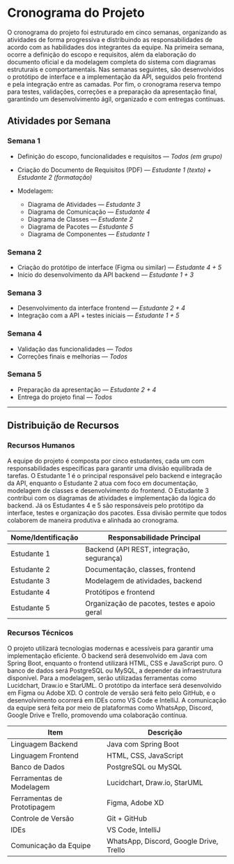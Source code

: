 # Cronograma do Projeto

O cronograma do projeto foi estruturado em cinco semanas, organizando as atividades de forma progressiva e distribuindo as responsabilidades de acordo com as habilidades dos integrantes da equipe. 
Na primeira semana, ocorre a definição do escopo e requisitos, além da elaboração do documento oficial e da modelagem completa do sistema com diagramas estruturais e comportamentais. 
Nas semanas seguintes, são desenvolvidos o protótipo de interface e a implementação da API, seguidos pelo frontend e pela integração entre as camadas. 
Por fim, o cronograma reserva tempo para testes, validações, correções e a preparação da apresentação final, garantindo um desenvolvimento ágil, organizado e com entregas contínuas.

## Atividades por Semana

### Semana 1

* Definição do escopo, funcionalidades e requisitos — *Todos (em grupo)*
* Criação do Documento de Requisitos (PDF) — *Estudante 1 (texto) + Estudante 2 (formatação)*
* Modelagem:

  * Diagrama de Atividades — *Estudante 3*
  * Diagrama de Comunicação — *Estudante 4*
  * Diagrama de Classes — *Estudante 2*
  * Diagrama de Pacotes — *Estudante 5*
  * Diagrama de Componentes — *Estudante 1*

### Semana 2

* Criação do protótipo de interface (Figma ou similar) — *Estudante 4 + 5*
* Início do desenvolvimento da API backend — *Estudante 1 + 3*

### Semana 3

* Desenvolvimento da interface frontend — *Estudante 2 + 4*
* Integração com a API + testes iniciais — *Estudante 1 + 5*

### Semana 4

* Validação das funcionalidades — *Todos*
* Correções finais e melhorias — *Todos*

### Semana 5

* Preparação da apresentação — *Estudante 2 + 4*
* Entrega do projeto final — *Todos*

---

## Distribuição de Recursos

### Recursos Humanos

A equipe do projeto é composta por cinco estudantes, cada um com responsabilidades específicas para garantir uma divisão equilibrada de tarefas.
O Estudante 1 é o principal responsável pelo backend e integração da API, enquanto o Estudante 2 atua com foco em documentação, modelagem de classes e desenvolvimento do frontend. 
O Estudante 3 contribui com os diagramas de atividades e implementação da lógica do backend. 
Já os Estudantes 4 e 5 são responsáveis pelo protótipo da interface, testes e organização dos pacotes. 
Essa divisão permite que todos colaborem de maneira produtiva e alinhada ao cronograma.

| Nome/Identificação | Responsabilidade Principal                   |
| ------------------ | -------------------------------------------- |
| Estudante 1        | Backend (API REST, integração, segurança)    |
| Estudante 2        | Documentação, classes, frontend              |
| Estudante 3        | Modelagem de atividades, backend             |
| Estudante 4        | Protótipos e frontend                        |
| Estudante 5        | Organização de pacotes, testes e apoio geral |

### Recursos Técnicos

O projeto utilizará tecnologias modernas e acessíveis para garantir uma implementação eficiente.
O backend será desenvolvido em Java com Spring Boot, enquanto o frontend utilizará HTML, CSS e JavaScript puro. 
O banco de dados será PostgreSQL ou MySQL, a depender da infraestrutura disponível. Para a modelagem, serão utilizadas ferramentas como Lucidchart, Draw.io e StarUML. 
O protótipo da interface será desenvolvido em Figma ou Adobe XD. 
O controle de versão será feito pelo GitHub, e o desenvolvimento ocorrerá em IDEs como VS Code e IntelliJ. 
A comunicação da equipe será feita por meio de plataformas como WhatsApp, Discord, Google Drive e Trello, promovendo uma colaboração contínua.


| Item                        | Descrição                               |
| --------------------------- | --------------------------------------- |
| Linguagem Backend           | Java com Spring Boot                    |
| Linguagem Frontend          | HTML, CSS, JavaScript                   |
| Banco de Dados              | PostgreSQL ou MySQL                     |
| Ferramentas de Modelagem    | Lucidchart, Draw\.io, StarUML           |
| Ferramentas de Prototipagem | Figma, Adobe XD                         |
| Controle de Versão          | Git + GitHub                            |
| IDEs                        | VS Code, IntelliJ                       |
| Comunicação da Equipe       | WhatsApp, Discord, Google Drive, Trello |
